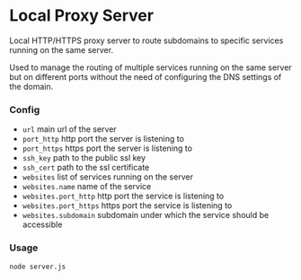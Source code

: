 # Local Proxy Server
Local HTTP/HTTPS proxy server to route subdomains to specific services running on the same server.

Used to manage the routing of multiple services running on the same server but on different ports without the need of configuring the DNS settings of the domain.

### Config
- `url` main url of the server
- `port_http` http port the server is listening to
- `port_https` https port the server is listening to
- `ssh_key` path to the public ssl key
- `ssh_cert` path to the ssl certificate
- `websites` list of services running on the server
- `websites.name` name of the service
- `websites.port_http` http port the service is listening to
- `websites.port_https` https port the service is listening to
- `websites.subdomain` subdomain under which the service should be accessible

### Usage
```
node server.js
```
